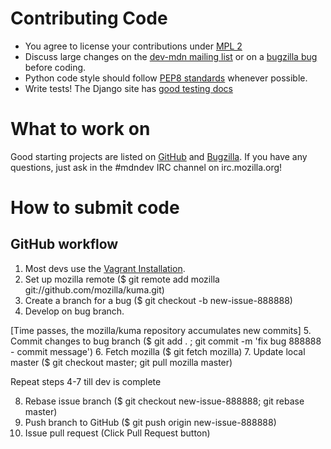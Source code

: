 Contributing Code
=================

  *  You agree to license your contributions under [MPL 2][MPL2]
  *  Discuss large changes on the [dev-mdn mailing list][dev-mdn]
     or on a [bugzilla bug][mdn-backlog] before coding.
  *  Python code style should follow [PEP8 standards][pep8] whenever possible.
  *  Write tests!  The Django site has [good testing docs][django-testing]

[MPL2]: http://www.mozilla.org/MPL/2.0/
[dev-mdn]: https://lists.mozilla.org/listinfo/dev-mdn
[mdn-backlog]: http://mzl.la/mdn_backlog
[pep8]: http://www.python.org/dev/peps/pep-0008/
[django-testing]: https://docs.djangoproject.com/en/dev/topics/testing/

What to work on
===============

Good starting projects are listed on [GitHub][github] and [Bugzilla][bugzilla]. If you have any questions, just ask in the #mdndev IRC channel on irc.mozilla.org!

[github]: https://github.com/mozilla/kuma/issues?labels=good+first+issue&milestone=&page=1&state=open
[bugzilla]: https://bugzilla.mozilla.org/buglist.cgi?bug_status=UNCONFIRMED&bug_status=NEW&bug_status=ASSIGNED&bug_status=REOPENED&columnlist=short_desc%2Ccomponent%2Cchangeddate&list_id=9799718&product=Mozilla%20Developer%20Network&query_format=advanced&status_whiteboard=[good%20first%20bug]&status_whiteboard_type=allwordssubstr&query_based_on=

How to submit code
==================

GitHub workflow
---------------

   1. Most devs use the [Vagrant Installation](https://github.com/mozilla/kuma/blob/master/docs/installation-vagrant.rst#getting-up-and-running).
   2. Set up mozilla remote ($ git remote add mozilla git://github.com/mozilla/kuma.git)
   3. Create a branch for a bug ($ git checkout -b new-issue-888888)
   4. Develop on bug branch.

   [Time passes, the mozilla/kuma repository accumulates new commits]
   5. Commit changes to bug branch ($ git add . ; git commit -m 'fix bug 888888 - commit message')
   6. Fetch mozilla ($ git fetch mozilla)
   7. Update local master ($ git checkout master; git pull mozilla master)

   Repeat steps 4-7 till dev is complete

   8. Rebase issue branch ($ git checkout new-issue-888888; git rebase master)
   9. Push branch to GitHub ($ git push origin new-issue-888888)
   10. Issue pull request (Click Pull Request button)
